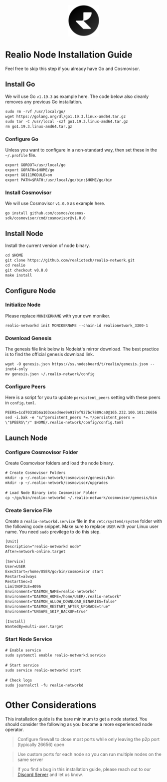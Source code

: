 <p align="center">
  <img height="100" height="auto" src="https://raw.githubusercontent.com/Nodeist/Kurulumlar/main/logos/realio.png">
</p>



# Realio Node Installation Guide
Feel free to skip this step if you already have Go and Cosmovisor.


## Install Go
We will use Go `v1.19.3` as example here. The code below also cleanly removes any previous Go installation.

```
sudo rm -rvf /usr/local/go/
wget https://golang.org/dl/go1.19.3.linux-amd64.tar.gz
sudo tar -C /usr/local -xzf go1.19.3.linux-amd64.tar.gz
rm go1.19.3.linux-amd64.tar.gz
```

### Configure Go
Unless you want to configure in a non-standard way, then set these in the `~/.profile` file.

```
export GOROOT=/usr/local/go
export GOPATH=$HOME/go
export GO111MODULE=on
export PATH=$PATH:/usr/local/go/bin:$HOME/go/bin
```


### Install Cosmovisor
We will use Cosmovisor `v1.0.0` as example here.

```
go install github.com/cosmos/cosmos-sdk/cosmovisor/cmd/cosmovisor@v1.0.0
```

## Install Node
Install the current version of node binary.

```
cd $HOME
git clone https://github.com/realiotech/realio-network.git
cd realio
git checkout v0.8.0
make install
```

## Configure Node
### Initialize Node
Please replace `MONIKERNAME` with your own moniker.

```
realio-networkd init MONIKERNAME --chain-id realionetwork_3300-1
```

### Download Genesis
The genesis file link below is Nodeist's mirror download. The best practice is to find the official genesis download link.

```
wget -O genesis.json https://ss.nodesboard/t/realio/genesis.json --inet4-only
mv genesis.json ~/.realio-network/config
```

### Configure Peers
Here is a script for you to update `persistent_peers` setting with these peers in `config.toml`.
```
PEERS=1cd70318b6a103cead4ee9e917ef927bc7889ca0@165.232.100.101:26656
sed -i.bak -e "s/^persistent_peers *=.*/persistent_peers = \"$PEERS\"/" $HOME/.realio-network/config/config.toml
```

## Launch Node
### Configure Cosmovisor Folder
Create Cosmovisor folders and load the node binary.

```
# Create Cosmovisor Folders
mkdir -p ~/.realio-network/cosmovisor/genesis/bin
mkdir -p ~/.realio-network/cosmovisor/upgrades

# Load Node Binary into Cosmovisor Folder
cp ~/go/bin/realio-networkd ~/.realio-network/cosmovisor/genesis/bin
```

### Create Service File
Create a `realio-networkd.service` file in the `/etc/systemd/system` folder with the following code snippet. Make sure to replace `USER` with your Linux user name. You need `sudo` previlege to do this step.

```
[Unit]
Description="realio-networkd node"
After=network-online.target

[Service]
User=USER
ExecStart=/home/USER/go/bin/cosmovisor start
Restart=always
RestartSec=3
LimitNOFILE=4096
Environment="DAEMON_NAME=realio-networkd"
Environment="DAEMON_HOME=/home/USER/.realio-network"
Environment="DAEMON_ALLOW_DOWNLOAD_BINARIES=false"
Environment="DAEMON_RESTART_AFTER_UPGRADE=true"
Environment="UNSAFE_SKIP_BACKUP=true"

[Install]
WantedBy=multi-user.target
```

### Start Node Service
```
# Enable service
sudo systemctl enable realio-networkd.service

# Start service
sudo service realio-networkd start

# Check logs
sudo journalctl -fu realio-networkd
```

# Other Considerations
This installation guide is the bare minimum to get a node started. You should consider the following as you become a more experienced node operator.



> Configure firewall to close most ports while only leaving the p2p port (typically 26656) open

> Use custom ports for each node so you can run multiple nodes on the same server

> If you find a bug in this installation guide, please reach out to our [Discord Server](https://discord.gg/yV2nEunsTY) and let us know.
